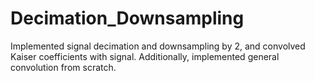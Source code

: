 # Decimation_Downsampling
Implemented signal decimation and downsampling by 2, and convolved Kaiser coefficients with signal. Additionally, implemented general convolution from scratch.
